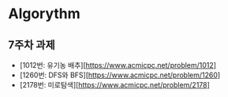 # Algorythm

## 7주차 과제

- [1012번: 유기농 배추][https://www.acmicpc.net/problem/1012]
- [1260번: DFS와 BFS][https://www.acmicpc.net/problem/1260]
- [2178번: 미로탐색][https://www.acmicpc.net/problem/2178]
